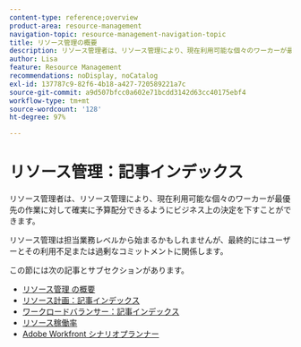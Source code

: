 ```yaml
---
content-type: reference;overview
product-area: resource-management
navigation-topic: resource-management-navigation-topic
title: リソース管理の概要
description: リソース管理者は、リソース管理により、現在利用可能な個々のワーカーが最優先の作業に対して確実に予算配分できるようにビジネス上の決定を下すことができます。リソース管理は担当業務レベルから始まるかもしれませんが、最終的にはユーザーとその利用不足または過剰なコミットメントに関係します。
author: Lisa
feature: Resource Management
recommendations: noDisplay, noCatalog
exl-id: 137787c9-82f6-4b18-a427-720589221a7c
source-git-commit: a9d507bfcc0a602e71bcdd3142d63cc40175ebf4
workflow-type: tm+mt
source-wordcount: '128'
ht-degree: 97%

---
```


# リソース管理：記事インデックス

<!--Audited: 01/2024-->

リソース管理者は、リソース管理により、現在利用可能な個々のワーカーが最優先の作業に対して確実に予算配分できるようにビジネス上の決定を下すことができます。

リソース管理は担当業務レベルから始まるかもしれませんが、最終的にはユーザーとその利用不足または過剰なコミットメントに関係します。

この節には次の記事とサブセクションがあります。

* [リソース管理 の概要](../../resource-mgmt/resource-mgmt-overview/get-started-resource-management.md)
* [リソース計画：記事インデックス](/help/quicksilver/resource-mgmt/resource-planning/resource-planning-overview.md)
* [ワークロードバランサー：記事インデックス](/help/quicksilver/resource-mgmt/workload-balancer/workload-balancer.md)
* [リソース稼働率](/help/quicksilver/resource-mgmt/resource-utilization/resource-utilization.md)
* [Adobe Workfront シナリオプランナー](/help/quicksilver/scenario-planner/scenario-planning.md)




